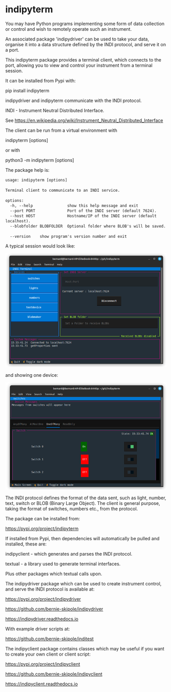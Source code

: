 # indipyterm

You may have Python programs implementing some form of data collection or control and wish to remotely operate such an instrument.

An associated package 'indipydriver' can be used to take your data, organise it into a data structure defined by the INDI protocol, and serve it on a port.

This indipyterm package provides a terminal client, which connects to the port, allowing you to view and control your instrument from a terminal session.

It can be installed from Pypi with:

pip install indipyterm

indipydriver and indipyterm communicate with the INDI protocol.

INDI - Instrument Neutral Distributed Interface.

See https://en.wikipedia.org/wiki/Instrument_Neutral_Distributed_Interface

The client can be run from a virtual environment with

indipyterm [options]

or with

python3 -m indipyterm [options]

The package help is:

    usage: indipyterm [options]

    Terminal client to communicate to an INDI service.

    options:
      -h, --help               show this help message and exit
      --port PORT              Port of the INDI server (default 7624).
      --host HOST              Hostname/IP of the INDI server (default localhost).
      --blobfolder BLOBFOLDER  Optional folder where BLOB's will be saved.

      --version    show program's version number and exit

A typical session would look like:

![Terminal screenshot](https://github.com/bernie-skipole/indipyterm/raw/main/indipyterm1.png)

and showing one device:

![Terminal screenshot](https://github.com/bernie-skipole/indipyterm/raw/main/indipyterm2.png)


The INDI protocol defines the format of the data sent, such as light, number, text, switch or BLOB (Binary Large Object). The client is general purpose, taking the format of switches, numbers etc., from the protocol.

The package can be installed from:

https://pypi.org/project/indipyterm

If installed from Pypi, then dependencies will automatically be pulled and installed, these are:

indipyclient - which generates and parses the INDI protocol.

textual - a library used to generate terminal interfaces.

Plus other packages which textual calls upon.

The indipydriver package which can be used to create instrument control, and serve the INDI protocol is available at:

https://pypi.org/project/indipydriver

https://github.com/bernie-skipole/indipydriver

https://indipydriver.readthedocs.io

With example driver scripts at:

https://github.com/bernie-skipole/inditest

The indipyclient package contains classes which may be useful if you want to create your own client or client script:

https://pypi.org/project/indipyclient

https://github.com/bernie-skipole/indipyclient

https://indipyclient.readthedocs.io
